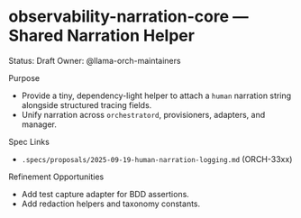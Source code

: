 # observability-narration-core — Shared Narration Helper

Status: Draft
Owner: @llama-orch-maintainers

Purpose
- Provide a tiny, dependency-light helper to attach a `human` narration string alongside structured tracing fields.
- Unify narration across `orchestratord`, provisioners, adapters, and manager.

Spec Links
- `.specs/proposals/2025-09-19-human-narration-logging.md` (ORCH-33xx)

Refinement Opportunities
- Add test capture adapter for BDD assertions.
- Add redaction helpers and taxonomy constants.
